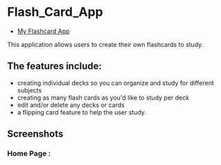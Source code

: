 # Flash_Card_App
* [My Flashcard App](https://desolate-taiga-21276.herokuapp.com/)

This application allows users to create their own flashcards to study. 
## The features include:
- creating individual decks so you can organize and study for different subjects
- creating as many flash cards as you'd like to study per deck
- edit and/or delete any decks or cards
- a flipping card feature to help the user study. 

## Screenshots
### Home Page :
